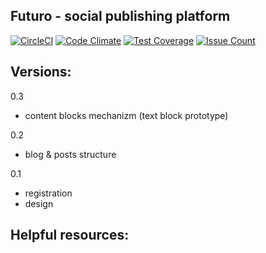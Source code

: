 Futuro - social publishing platform 
------

[![CircleCI](https://circleci.com/gh/mpakus/futuro/tree/master.svg?style=svg)](https://circleci.com/gh/mpakus/futuro/tree/master) [![Code Climate](https://codeclimate.com/github/mpakus/futuro/badges/gpa.svg)](https://codeclimate.com/github/mpakus/futuro) [![Test Coverage](https://codeclimate.com/github/mpakus/futuro/badges/coverage.svg)](https://codeclimate.com/github/mpakus/futuro/coverage) [![Issue Count](https://codeclimate.com/github/mpakus/futuro/badges/issue_count.svg?x)](https://codeclimate.com/github/mpakus/futuro)

Versions:
---------

0.3
- content blocks mechanizm (text block prototype)

0.2
- blog & posts structure

0.1
- registration
- design

Helpful resources:
------------------
                                   
